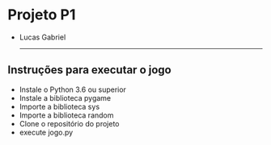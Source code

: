 # Projeto P1

* Lucas Gabriel

  ------

 ## Instruções para executar o jogo

 * Instale o Python 3.6 ou superior
 * Instale a biblioteca pygame
 * Importe a biblioteca sys
 * Importe a biblioteca random
 * Clone o repositório do projeto
 * execute jogo.py
